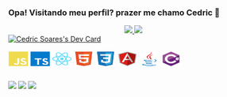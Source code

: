 ### Opa! Visitando meu perfil? prazer me chamo Cedric 👋

<!--
- 🔭 I’m currently working on ...
- 🌱 I’m currently learning ...
- 👯 I’m looking to collaborate on ...
- 🤔 I’m looking for help with ...
- 💬 Ask me about ...
- 📫 How to reach me: ...
- 😄 Pronouns: ...
- ⚡ Fun fact: ...
-->
<div align="center">
  <a href="https://github.com/cedric-sd">
  <img height="180em" src="https://github-readme-stats.vercel.app/api?username=cedric-sd&show_icons=true&theme=tokyonight&include_all_commits=true&count_private=true"/>
  <img height="180em" src="https://github-readme-stats.vercel.app/api/top-langs/?username=cedric-sd&layout=compact&langs_count=7&theme=tokyonight"/>
</div>
<a href="https://app.daily.dev/cedricsd"><img src="https://api.daily.dev/devcards/v2/r6dvB7lKZTZbnVmdpWZ1U.png?type=default&r=1wt" width="356" alt="Cedric Soares's Dev Card"/></a>
  
 <div style="display: inline_block"><br>
    <img align="center" alt="Cedric-Js" height="30" width="40" src="https://raw.githubusercontent.com/devicons/devicon/master/icons/javascript/javascript-plain.svg">
    <img align="center" alt="Cedric-Ts" height="30" width="40" src="https://raw.githubusercontent.com/devicons/devicon/master/icons/typescript/typescript-plain.svg">
    <img align="center" alt="Cedric-React" height="30" width="40" src="https://raw.githubusercontent.com/devicons/devicon/master/icons/react/react-original.svg">
    <img align="center" alt="Cedric-HTML" height="30" width="40" src="https://raw.githubusercontent.com/devicons/devicon/master/icons/html5/html5-original.svg">
    <img align="center" alt="Cedric-CSS" height="30" width="40" src="https://raw.githubusercontent.com/devicons/devicon/master/icons/css3/css3-original.svg">
    <img align="center" alt="Cedric-Angular" height="30" width="40" src="https://raw.githubusercontent.com/devicons/devicon/master/icons/angularjs/angularjs-original.svg">
    <img align="center" alt="Cedric-java" height="30" width="40" src="https://raw.githubusercontent.com/devicons/devicon/master/icons/java/java-original.svg">
<!--   <img align="center" alt="Cedric-Python" height="30" width="40" src="https://raw.githubusercontent.com/devicons/devicon/master/icons/python/python-original.svg"> -->
    <img align="center" alt="Cedric-Csharp" height="30" width="40" src="https://raw.githubusercontent.com/devicons/devicon/master/icons/csharp/csharp-original.svg">
<!--   <img align="right" alt="Cedric-pic" height="150" style="border-radius:50px;" src="https://media.discordapp.net/attachments/639956127056134178/890373478988013628/Publicacoes_Instagram_1_1.png?width=676&height=676"> -->
</div>

##

<div>
<!--  <a href="https://www.youtube.com/" target="_blank"><img src="https://img.shields.io/badge/YouTube-FF0000?style=for-the-badge&logo=youtube&logoColor=white" target="_blank"></a> -->
  <a href="https://instagram.com/cedric.sd" target="_blank"><img src="https://img.shields.io/badge/-Instagram-%23E4405F?style=for-the-badge&logo=instagram&logoColor=white" target="_blank"></a>
<!--  	<a href="https://www.twitch.tv/" target="_blank"><img src="https://img.shields.io/badge/Twitch-9146FF?style=for-the-badge&logo=twitch&logoColor=white" target="_blank"></a>
 <a href="https://discord.gg/" target="_blank"><img src="https://img.shields.io/badge/Discord-7289DA?style=for-the-badge&logo=discord&logoColor=white" target="_blank"></a>  -->
  <a href = "mailto:cedricsoares813@gmail.com"><img src="https://img.shields.io/badge/-Gmail-%23333?style=for-the-badge&logo=gmail&logoColor=white" target="_blank"></a>
  <a href="https://www.linkedin.com/in/cedric-soares-aa720a168" target="_blank"><img src="https://img.shields.io/badge/-LinkedIn-%230077B5?style=for-the-badge&logo=linkedin&logoColor=white" target="_blank"></a>
<!--   
  ![Snake animation](https://github.com/cedric-sd/cedric-sd/blob/output/github-contribution-grid-snake.svg)
 -->
</div>
